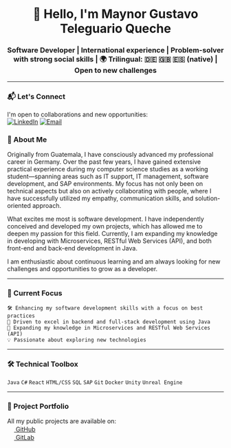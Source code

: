 <h1 align="center">👋 Hello, I'm Maynor Gustavo Teleguario Queche</h1>
<h3 align="center">Software Developer | International experience | Problem-solver with strong social skills | 🌍 Trilingual: 🇩🇪 🇬🇧 🇪🇸 (native) | Open to new challenges</h3>

---

### 📬 Let's Connect
I'm open to collaborations and new opportunities:  
[![LinkedIn](https://img.shields.io/badge/LinkedIn-Connect-blue)](https://www.linkedin.com/in/maynor-gustavo-teleguario-queche-b649ab1a8)
[![Email](https://img.shields.io/badge/Email-Contact-red)](mailto:Maynor_Teleguario@hotmail.com)





### 🚀 About Me
Originally from Guatemala, I have consciously advanced my professional career in Germany. Over the past few years, I have gained extensive practical experience during my computer science studies as a working student—spanning areas such as IT support, IT management, software development, and SAP environments. My focus has not only been on technical aspects but also on actively collaborating with people, where I have successfully utilized my empathy, communication skills, and solution-oriented approach.

What excites me most is software development. I have independently conceived and developed my own projects, which has allowed me to deepen my passion for this field. Currently, I am expanding my knowledge in developing with Microservices, RESTful Web Services (API), and both front-end and back-end development in Java.

I am enthusiastic about continuous learning and am always looking for new challenges and opportunities to grow as a developer.

---

### 🔧 Current Focus

    🛠 Enhancing my software development skills with a focus on best practices
    🚀 Driven to excel in backend and full-stack development using Java
    🌱 Expanding my knowledge in Microservices and RESTful Web Services (API)
    💡 Passionate about exploring new technologies 


---
### 🛠 Technical Toolbox
`Java` `C#` `React` `HTML/CSS` `SQL` `SAP` `Git` `Docker` `Unity` `Unreal Engine`

---

### 📂 Project Portfolio
All my public projects are available on:  
[<img src="https://github.githubassets.com/favicons/favicon.png" width=16> GitHub](https://github.com/Gustavo-Teleguario)  
[<img src="https://about.gitlab.com/images/press/logo/png/gitlab-icon-rgb.png" width=16> GitLab](https://gitlab.com/users/Gustavo-Teleguario)

